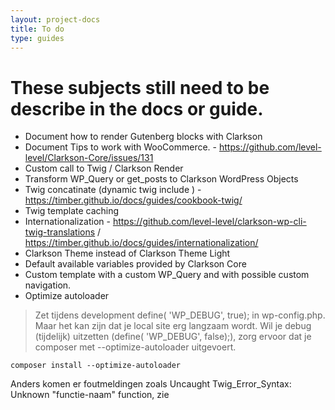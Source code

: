 ```yaml
---
layout: project-docs
title: To do
type: guides
---
```


# These subjects still need to be describe in the docs or guide.

- Document how to render Gutenberg blocks with Clarkson
- Document Tips to work with WooCommerce. - https://github.com/level-level/Clarkson-Core/issues/131
- Custom call to Twig / Clarkson Render
- Transform WP_Query or get_posts to Clarkson WordPress Objects
- Twig concatinate (dynamic twig include ) - https://timber.github.io/docs/guides/cookbook-twig/
- Twig template caching
- Internationalization - https://github.com/level-level/clarkson-wp-cli-twig-translations / https://timber.github.io/docs/guides/internationalization/
- Clarkson Theme instead of Clarkson Theme Light
- Default available variables provided by Clarkson Core
- Custom template with a custom WP_Query and with possible custom navigation.
- Optimize autoloader 
> Zet tijdens development define( 'WP_DEBUG', true); in wp-config.php. Maar het kan zijn dat je local site erg langzaam wordt. Wil je debug (tijdelijk) uitzetten (define( 'WP_DEBUG', false);), zorg ervoor dat je composer met --optimize-autoloader uitgevoert.
```
composer install --optimize-autoloader
```
Anders komen er foutmeldingen zoals Uncaught Twig_Error_Syntax: Unknown "functie-naam" function, zie
